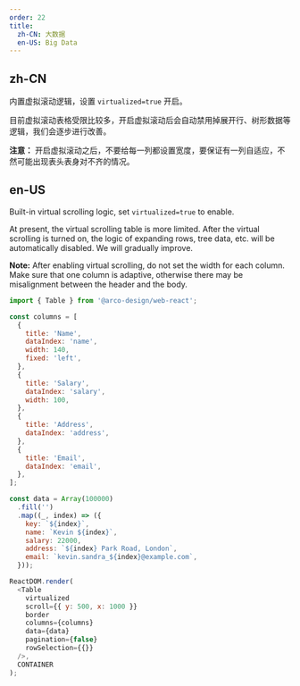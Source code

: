 ```yaml
---
order: 22
title:
  zh-CN: 大数据
  en-US: Big Data
---
```


## zh-CN

内置虚拟滚动逻辑，设置 `virtualized=true` 开启。

目前虚拟滚动表格受限比较多，开启虚拟滚动后会自动禁用掉展开行、树形数据等逻辑，我们会逐步进行改善。

**注意：** 开启虚拟滚动之后，不要给每一列都设置宽度，要保证有一列自适应，不然可能出现表头表身对不齐的情况。

## en-US

Built-in virtual scrolling logic, set `virtualized=true` to enable.

At present, the virtual scrolling table is more limited. After the virtual scrolling is turned on, the logic of expanding rows, tree data, etc. will be automatically disabled. We will gradually improve.

**Note:** After enabling virtual scrolling, do not set the width for each column. Make sure that one column is adaptive, otherwise there may be misalignment between the header and the body.

```js
import { Table } from '@arco-design/web-react';

const columns = [
  {
    title: 'Name',
    dataIndex: 'name',
    width: 140,
    fixed: 'left',
  },
  {
    title: 'Salary',
    dataIndex: 'salary',
    width: 100,
  },
  {
    title: 'Address',
    dataIndex: 'address',
  },
  {
    title: 'Email',
    dataIndex: 'email',
  },
];

const data = Array(100000)
  .fill('')
  .map((_, index) => ({
    key: `${index}`,
    name: `Kevin ${index}`,
    salary: 22000,
    address: `${index} Park Road, London`,
    email: `kevin.sandra_${index}@example.com`,
  }));

ReactDOM.render(
  <Table
    virtualized
    scroll={{ y: 500, x: 1000 }}
    border
    columns={columns}
    data={data}
    pagination={false}
    rowSelection={{}}
  />,
  CONTAINER
);
```
